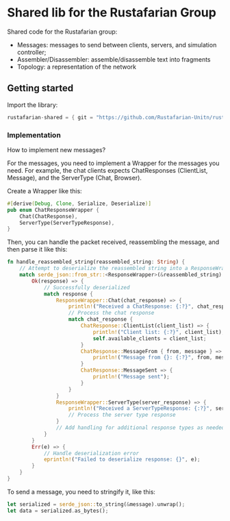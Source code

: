 # Shared lib for the Rustafarian Group

Shared code for the Rustafarian group:

- Messages: messages to send between clients, servers, and simulation controller;
- Assembler/Disassembler: assemble/disassemble text into fragments
- Topology: a representation of the network

## Getting started

Import the library:

```rust
rustafarian-shared = { git = "https://github.com/Rustafarian-Unitn/rustafarian-shared", branch = "main" }
```

### Implementation

How to implement new messages?

For the messages, you need to implement a Wrapper for the messages you need. For example, the chat clients expects ChatResponses (ClientList, Message), and the ServerType (Chat, Browser).

Create a Wrapper like this:

```rust
#[derive(Debug, Clone, Serialize, Deserialize)]
pub enum ChatResponseWrapper {
    Chat(ChatResponse),
    ServerType(ServerTypeResponse),
}
```

Then, you can handle the packet received, reassembling the message, and then parse it like this:

```rust
fn handle_reassembled_string(reassembled_string: String) {
    // Attempt to deserialize the reassembled string into a ResponseWrapper
    match serde_json::from_str::<ResponseWrapper>(&reassembled_string) {
        Ok(response) => {
            // Successfully deserialized
            match response {
                ResponseWrapper::Chat(chat_response) => {
                    println!("Received a ChatResponse: {:?}", chat_response);
                    // Process the chat response
                    match chat_response {
                        ChatResponse::ClientList(client_list) => {
                            println!("Client list: {:?}", client_list);
                            self.available_clients = client_list;
                        }
                        ChatResponse::MessageFrom { from, message } => {
                            println!("Message from {}: {:?}", from, message);
                        }
                        ChatResponse::MessageSent => {
                            println!("Message sent");
                        }
                    }
                }
                ResponseWrapper::ServerType(server_response) => {
                    println!("Received a ServerTypeResponse: {:?}", server_response);
                    // Process the server type response
                }
                // Add handling for additional response types as needed
            }
        }
        Err(e) => {
            // Handle deserialization error
            eprintln!("Failed to deserialize response: {}", e);
        }
    }
}

```

To send a message, you need to stringify it, like this:

```rust
let serialized = serde_json::to_string(&message).unwrap();
let data = serialized.as_bytes();
```